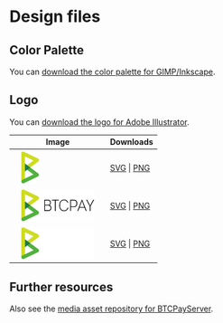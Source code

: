 # Design files

## Color Palette

You can [download the color palette for GIMP/Inkscape](./btcpay.gpl).

## Logo

You can [download the logo for Adobe Illustrator](./btcpay-logo.ai).


| Image | Downloads |
|-------|-----------|
| ![](./btcpay-logo.svg) | [SVG](./btcpay-logo.svg) \| [PNG](./btcpay-logo.png) |
| ![](./btcpay-logo-black-txt.svg) | [SVG](./btcpay-logo-black-txt.svg) \| [PNG](./btcpay-logo-black-txt.png) |
| ![](./btcpay-logo-white-txt.svg) | [SVG](./btcpay-logo-white-txt.svg) \| [PNG](./btcpay-logo-white-txt.png) |

<style>
  table img { height: 4em !important; margin: .2em 1em !important; display: block !important; }
  table td { vertical-align: middle !important; }
  table td:first-child { background: var(--uie-color-bg-medium) !important; }
</style>

## Further resources

Also see the [media asset repository for BTCPayServer](https://github.com/btcpayserver/btcpayserver-media).
